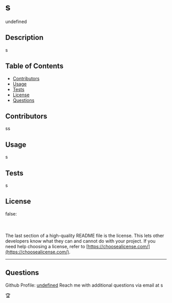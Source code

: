 # s

  undefined
  ## Description
  s
  
  ## Table of Contents

  - [Contributors](#contributors)
  - [Usage](#usage)
  - [Tests](#tests)
  - [License](#license)
  - [Questions](#questions)
  
  
  ## Contributors
  ss

  ## Usage
  s

  ## Tests
  s
  
  ## License
  
  false: <br /><br /><br /><br />
  The last section of a high-quality README file is the license. This lets other developers know what they can and cannot do with your project. If you need help choosing a license, refer to [https://choosealicense.com/](https://choosealicense.com/).
  
  ---
  ## Questions
  Github Profile: [undefined](https://github.com/undefined)
  Reach me with additional questions via email at s

  🏆 
